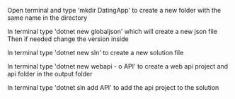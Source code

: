 Open terminal and type 'mkdir DatingApp' to create a new folder with the same name in the directory

In terminal type 'dotnet new globaljson' which will create a new json file 
Then if needed change the version inside

In terminal type 'dotnet new sln' to create a new solution file

In terminal type 'dotnet new webapi - o API' to create a web api project and api folder in the output folder

In terminal type 'dotnet sln add API' to add the api project to the solution